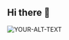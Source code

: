 ## Hi there 👋
<picture>
 <source media="(prefers-color-scheme: dark)" srcset="YOUR-DARKMODE-IMAGE">
 <source media="(prefers-color-scheme: light)" srcset="YOUR-LIGHTMODE-IMAGE">
 <img alt="YOUR-ALT-TEXT" src="[![My Skills](https://skillicons.dev/icons?i=js,html,css,wasm)](https://skillicons.dev)">
</picture>
